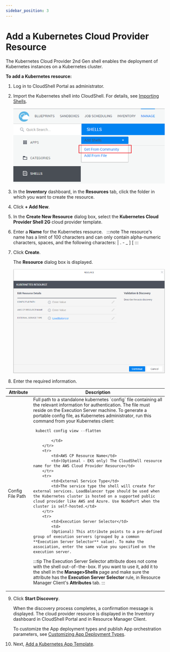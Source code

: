 ```yaml
---
sidebar_position: 3
---
```


# Add a Kubernetes Cloud Provider Resource

The Kubernetes Cloud Provider 2nd Gen shell enables the deployment of Kubernetes instances on a Kubernetes cluster.

**To add a Kubernetes resource:**

1. Log in to CloudShell Portal as administrator.
2. Import the Kubernetes shell into CloudShell. For details, see [Importing Shells](../../cloudshell-manage-dashboard/managing-shells.md#importing-shells).
    
    ![](/Images/Admin-Guide/KubernetesDownloadShell.png)
    
3. In the **Inventory** dashboard, in the **Resources** tab, click the folder in which you want to create the resource.
4. Click **\+ Add New**.
5. In the **Create New Resource** dialog box, select the **Kubernetes Cloud Provider Shell 2G** cloud provider template.
6. Enter a **Name** for the Kubernetes resource.  
    :::note
    The resource's name has a limit of 100 characters and can only contain alpha-numeric characters, spaces, and the following characters: | . - \_ \] \[
    :::
7. Click **Create**.
    
    The **Resource** dialog box is displayed.
    
    ![](/Images/Admin-Guide/KubernetesResourceDiscovery.png)
    
8. Enter the required information.
    
<table>
    <thead>
        <tr>
        <th>Attribute</th>
        <th>Description</th>
        </tr>
    </thead>
    <tbody>
        <tr>
            <td>Config File Path</td>
            <td>
            Full path to a standalone kubernetes `config` file containing all the relevant information for authentication. The file must reside on the Execution Server machine. To generate a portable config file, as Kubernetes administrator, run this command from your Kubernetes client:

```python
 kubectl config view --flatten
```
            </td>
        </tr>
        <tr>
            <td>AWS CP Resource Name</td>
            <td>(Optional - EKS only) The CloudShell resource name for the AWS Cloud Provider Resource</td>
        </tr>
        <tr>
            <td>External Service Type</td>
            <td>The service type the shell will create for external services. LoadBalancer type should be used when the Kubernetes cluster is hosted on a supported public cloud provider like AWS and Azure. Use NodePort when the cluster is self-hosted.</td>
        </tr>
        <tr>
            <td>Execution Server Selector</td>
            <td>
            (Optional) This attribute points to a pre-defined group of execution servers (grouped by a common **Execution Server Selector** value). To make the association, enter the same value you specified on the execution server.
:::tip
The Execution Server Selector attribute does not come with the shell out-of-the-box. If you want to use it, add it to the shell in the **Manage>Shells** page and make sure the attribute has the **Execution Server Selector** rule, in Resource Manager Client's **Attributes** tab.
:::
            </td>
        </tr>
    </tbody>
</table>
    
9. Click **Start Discovery**.
    
    When the discovery process completes, a confirmation message is displayed. The cloud provider resource is displayed in the Inventory dashboard in CloudShell Portal and in Resource Manager Client.
    
    To customize the App deployment types and publish App orchestration parameters, see [Customizing App Deployment Types](../customizing-app-deployment-types.md).
    
10.  Next, [Add a Kubernetes App Template](../kubernetes-integration/add-a-kubernetes-app-template.md).
